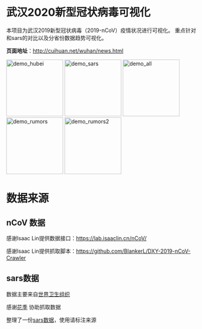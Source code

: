 # 武汉2020新型冠状病毒可视化
本项目为武汉2019新型冠状病毒（2019-nCoV）疫情状况进行可视化。
重点针对和sars的对比以及分省份数据趋势可视化。

**页面地址**：http://cuihuan.net/wuhan/news.html

<img  width="150px" src="http://cuihuan.net/wuhan/static/images/demo_hubei.png"  alt="demo_hubei"/> <img width="150px" src="http://cuihuan.net/wuhan/static/images/demo_sars.png"  alt="demo_sars"/> <img width="150px" src="http://cuihuan.net/wuhan/static/images/demo_all.png"  alt="demo_all"/> <img width="150px" src="http://cuihuan.net/wuhan/static/images/demo_rumors.png"  alt="demo_rumors"/> <img width="150px" src="http://cuihuan.net/wuhan/static/images/demo_rumors2.png"  alt="demo_rumors2"/>


# 数据来源
## nCoV 数据
感谢Isaac Lin提供数据接口：https://lab.isaaclin.cn/nCoV/

感谢Isaac Lin提供抓取脚本：https://github.com/BlankerL/DXY-2019-nCoV-Crawler

## sars数据
数据主要来自[世界卫生组织](https://www.who.int/csr/sars/country/en/)

感谢[花季](895126066@qq.com) 协助抓取数据

整理了一份[sars数据](./data/sars/all)，使用请标注来源
